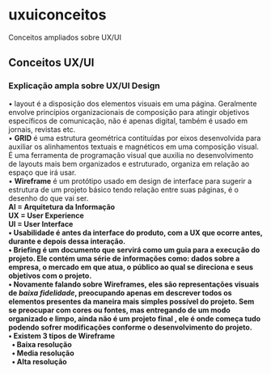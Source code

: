 # uxuiconceitos
Conceitos ampliados sobre UX/UI
<br>
<h2>Conceitos UX/UI</h2>
<h3>Explicação ampla sobre UX/UI Design</h3>
• layout é a disposição dos elementos visuais em uma página. Geralmente envolve princípios organizacionais de composição para atingir objetivos específicos de comunicação, não é apenas digital, também é usado em jornais, revistas etc.
<br>
• <b>GRID</b> é uma estrutura geométrica contituídas por eixos desenvolvida para auxiliar os alinhamentos textuais e magnéticos em uma composição visual. É uma ferramenta de programação visual que auxilia no desenvolvimento de layouts mais bem organizados e estruturado, organiza em relação ao espaço que irá usar.
<br>
• <b>Wireframe</b> é um protótipo usado em design de interface para sugerir a estrutura de um projeto básico tendo relação entre suas páginas, é o desenho do que vai ser.
<br>
<b>AI = Arquitetura da Informação
	<br>
<b>UX = User Experience
	<br>
<b>UI = User Interface</b>
<br>
• <b>Usabilidade</b> é antes da interface do produto, com a UX que ocorre antes, durante e depois dessa interação.
<br>
• <b>Briefing</b> é um documento que servirá como um guia para a execução do projeto. Ele contém uma série de informações como: dados sobre a empresa, o mercado em que atua, o público ao qual se direciona e seus objetivos com o projeto.
<br>
• Novamente falando sobre <b>Wireframes</b>, eles são representações visuais de <i>baixa fidelidade</i>, preocupando apenas em descrever todos os elementos presentes da maneira mais simples possível do projeto. Sem se preocupar com cores ou fontes, mas entregando de um modo organizado e limpo, <b>ainda não é um projeto final </b>, ele é onde começa tudo podendo sofrer modificações conforme o desenvolvimento do projeto.
<br>
• Existem 3 tipos de <b>Wireframe</b>
<br>
&nbsp • Baixa resolução
<br>
&nbsp • Media resolução
<br>
&nbsp • Alta resolução